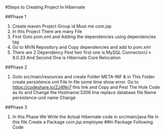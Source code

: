 #Steps to Creating Project In Hibernate 

##Phase 1 

1)	Create maven Project Group id Must me com.jsp	
2)	In this Project There are many File 
3)	First Goto pom.xml and Adding the dependencies using dependencies tag 
4)	Go to MVN Repository and Copy dependencies and add to pom.xml 
5)	There are 2 Dependency Pest heir first one is MySQL Connector/J » 8.0.33
And Second One is Hibernate Core Relocation

##Phase 2

1)	Goto src/main/resources and create Folder META-INF & in This Folder create persistence.xml File In file some time show error. Go to https://codeshare.io/ZJ4Nn7 this link and Copy and Pest The Hole Code as its and Change the Hostname:3306 line replace database file Name  persistence-unit name Change

##Phase 3

1)	In this Phase We Write the Actual Hibernate code in src/main/java file in this file Create a Package com.jsp.employee 
##In Package Following Code




